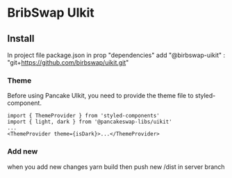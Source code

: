 # BribSwap UIkit

## Install

In project file package.json in prop "dependencies" add "@birbswap-uikit" : "git+https://github.com/birbswap/uikit.git"

### Theme

Before using Pancake UIkit, you need to provide the theme file to styled-component.

```
import { ThemeProvider } from 'styled-components'
import { light, dark } from '@pancakeswap-libs/uikit'
...
<ThemeProvider theme={isDark}>...</ThemeProvider>
```

### Add new
when you add new changes yarn build then push new /dist in server branch
